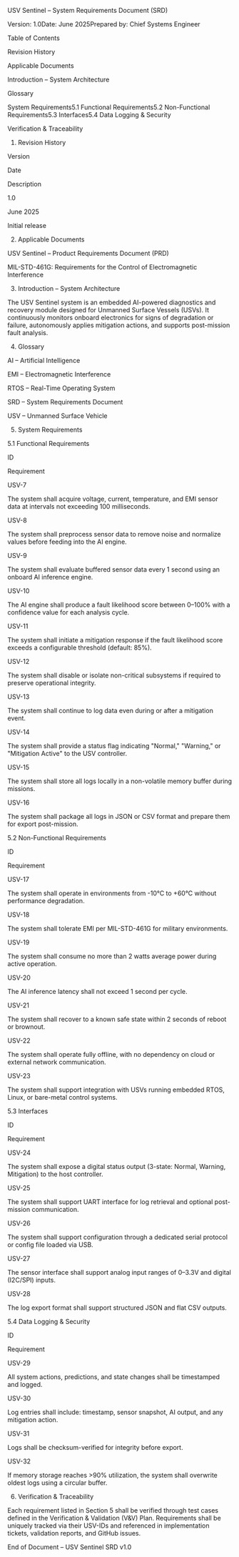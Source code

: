 USV Sentinel – System Requirements Document (SRD)

Version: 1.0Date: June 2025Prepared by: Chief Systems Engineer

Table of Contents

Revision History

Applicable Documents

Introduction – System Architecture

Glossary

System Requirements5.1 Functional Requirements5.2 Non-Functional Requirements5.3 Interfaces5.4 Data Logging & Security

Verification & Traceability

1. Revision History

Version

Date

Description

1.0

June 2025

Initial release

2. Applicable Documents

USV Sentinel – Product Requirements Document (PRD)

MIL-STD-461G: Requirements for the Control of Electromagnetic Interference

3. Introduction – System Architecture

The USV Sentinel system is an embedded AI-powered diagnostics and recovery module designed for Unmanned Surface Vessels (USVs). It continuously monitors onboard electronics for signs of degradation or failure, autonomously applies mitigation actions, and supports post-mission fault analysis.

4. Glossary

AI – Artificial Intelligence

EMI – Electromagnetic Interference

RTOS – Real-Time Operating System

SRD – System Requirements Document

USV – Unmanned Surface Vehicle

5. System Requirements

5.1 Functional Requirements

ID

Requirement

USV-7

The system shall acquire voltage, current, temperature, and EMI sensor data at intervals not exceeding 100 milliseconds.

USV-8

The system shall preprocess sensor data to remove noise and normalize values before feeding into the AI engine.

USV-9

The system shall evaluate buffered sensor data every 1 second using an onboard AI inference engine.

USV-10

The AI engine shall produce a fault likelihood score between 0–100% with a confidence value for each analysis cycle.

USV-11

The system shall initiate a mitigation response if the fault likelihood score exceeds a configurable threshold (default: 85%).

USV-12

The system shall disable or isolate non-critical subsystems if required to preserve operational integrity.

USV-13

The system shall continue to log data even during or after a mitigation event.

USV-14

The system shall provide a status flag indicating "Normal," "Warning," or "Mitigation Active" to the USV controller.

USV-15

The system shall store all logs locally in a non-volatile memory buffer during missions.

USV-16

The system shall package all logs in JSON or CSV format and prepare them for export post-mission.

5.2 Non-Functional Requirements

ID

Requirement

USV-17

The system shall operate in environments from -10°C to +60°C without performance degradation.

USV-18

The system shall tolerate EMI per MIL-STD-461G for military environments.

USV-19

The system shall consume no more than 2 watts average power during active operation.

USV-20

The AI inference latency shall not exceed 1 second per cycle.

USV-21

The system shall recover to a known safe state within 2 seconds of reboot or brownout.

USV-22

The system shall operate fully offline, with no dependency on cloud or external network communication.

USV-23

The system shall support integration with USVs running embedded RTOS, Linux, or bare-metal control systems.

5.3 Interfaces

ID

Requirement

USV-24

The system shall expose a digital status output (3-state: Normal, Warning, Mitigation) to the host controller.

USV-25

The system shall support UART interface for log retrieval and optional post-mission communication.

USV-26

The system shall support configuration through a dedicated serial protocol or config file loaded via USB.

USV-27

The sensor interface shall support analog input ranges of 0–3.3V and digital (I2C/SPI) inputs.

USV-28

The log export format shall support structured JSON and flat CSV outputs.

5.4 Data Logging & Security

ID

Requirement

USV-29

All system actions, predictions, and state changes shall be timestamped and logged.

USV-30

Log entries shall include: timestamp, sensor snapshot, AI output, and any mitigation action.

USV-31

Logs shall be checksum-verified for integrity before export.

USV-32

If memory storage reaches >90% utilization, the system shall overwrite oldest logs using a circular buffer.

6. Verification & Traceability

Each requirement listed in Section 5 shall be verified through test cases defined in the Verification & Validation (V&V) Plan. Requirements shall be uniquely tracked via their USV-IDs and referenced in implementation tickets, validation reports, and GitHub issues.

End of Document – USV Sentinel SRD v1.0
